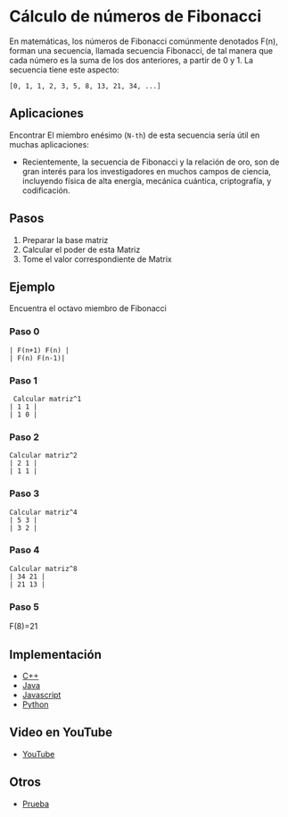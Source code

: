 # Cálculo de números de Fibonacci

En matemáticas, los números de Fibonacci comúnmente denotados F(n), forman una secuencia, llamada secuencia Fibonacci, de tal manera que cada número es la suma de los dos anteriores, a partir de 0 y 1.  La secuencia tiene este aspecto:

`[0, 1, 1, 2, 3, 5, 8, 13, 21, 34, ...]`

## Aplicaciones

Encontrar
El miembro enésimo (```N-th```) de esta secuencia sería útil en muchas aplicaciones:

- Recientemente, la secuencia de Fibonacci y la relación de oro, son de gran interés para los investigadores en muchos campos de
ciencia, incluyendo física de alta energía, mecánica cuántica, criptografía, y codificación.

## Pasos

1. Preparar la base matriz
2. Calcular el poder de esta Matriz
3. Tome el valor correspondiente de Matrix

## Ejemplo

Encuentra el octavo miembro de Fibonacci

### Paso 0

```
| F(n+1) F(n) |
| F(n) F(n-1)|
```

### Paso 1

```
 Calcular matriz^1
| 1 1 |
| 1 0 |
```

### Paso 2

```
Calcular matriz^2
| 2 1 |
| 1 1 |
```

### Paso 3

```
Calcular matriz^4
| 5 3 |
| 3 2 |
```

### Paso 4

```
Calcular matriz^8
| 34 21 |
| 21 13 |
```

### Paso 5

F(8)=21

## Implementación

- [C++](https://github.com/CloudArmor/C-Plus-Plus/blob/master/math/fibonacci.cpp)
- [Java](https://github.com/CloudArmor/Java/blob/master/src/main/java/com/thealgorithms/maths/FibonacciNumber.java)
- [Javascript](https://github.com/CloudArmor/Javascript/blob/80c2dc85d714f73783f133964d6acd9b5625ddd9/Maths/Fibonacci.js)
- [Python](https://github.com/CloudArmor/PyAlgorithms/blob/master/maths/fibonacci.py)

## Video en YouTube

- [YouTube](https://www.youtube.com/watch?v=EEb6JP3NXBI)

## Otros

- [Prueba](https://brilliant.org/wiki/fast-fibonacci-transform/)
